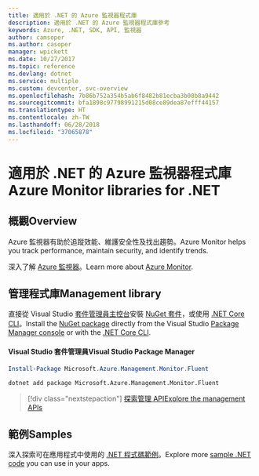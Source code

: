 ```yaml
---
title: 適用於 .NET 的 Azure 監視器程式庫
description: 適用於 .NET 的 Azure 監視器程式庫參考
keywords: Azure, .NET, SDK, API, 監視器
author: camsoper
ms.author: casoper
manager: wpickett
ms.date: 10/27/2017
ms.topic: reference
ms.devlang: dotnet
ms.service: multiple
ms.custom: devcenter, svc-overview
ms.openlocfilehash: 7b86b752a354b5ab6f8482b81ecba3b08b8a9442
ms.sourcegitcommit: bfa1898c97798991215d08ce89dea87efff44157
ms.translationtype: HT
ms.contentlocale: zh-TW
ms.lasthandoff: 06/28/2018
ms.locfileid: "37065878"
---
```

# <a name="azure-monitor-libraries-for-net"></a><span data-ttu-id="a2ee4-104">適用於 .NET 的 Azure 監視器程式庫</span><span class="sxs-lookup"><span data-stu-id="a2ee4-104">Azure Monitor libraries for .NET</span></span>

## <a name="overview"></a><span data-ttu-id="a2ee4-105">概觀</span><span class="sxs-lookup"><span data-stu-id="a2ee4-105">Overview</span></span>

<span data-ttu-id="a2ee4-106">Azure 監視器有助於追蹤效能、維護安全性及找出趨勢。</span><span class="sxs-lookup"><span data-stu-id="a2ee4-106">Azure Monitor helps you track performance, maintain security, and identify trends.</span></span>

<span data-ttu-id="a2ee4-107">深入了解 [Azure 監視器](/azure/monitoring-and-diagnostics/)。</span><span class="sxs-lookup"><span data-stu-id="a2ee4-107">Learn more about [Azure Monitor](/azure/monitoring-and-diagnostics/).</span></span>   

## <a name="management-library"></a><span data-ttu-id="a2ee4-108">管理程式庫</span><span class="sxs-lookup"><span data-stu-id="a2ee4-108">Management library</span></span>

<span data-ttu-id="a2ee4-109">直接從 Visual Studio [套件管理員主控台][PackageManager]安裝 [NuGet 套件](https://www.nuget.org/packages/Microsoft.Azure.Management.Monitor.Fluent)，或使用 [.NET Core CLI][DotNetCLI]。</span><span class="sxs-lookup"><span data-stu-id="a2ee4-109">Install the [NuGet package](https://www.nuget.org/packages/Microsoft.Azure.Management.Monitor.Fluent) directly from the Visual Studio [Package Manager console][PackageManager] or with the [.NET Core CLI][DotNetCLI].</span></span>

#### <a name="visual-studio-package-manager"></a><span data-ttu-id="a2ee4-110">Visual Studio 套件管理員</span><span class="sxs-lookup"><span data-stu-id="a2ee4-110">Visual Studio Package Manager</span></span>

```powershell
Install-Package Microsoft.Azure.Management.Monitor.Fluent
```

```bash
dotnet add package Microsoft.Azure.Management.Monitor.Fluent
```

> [!div class="nextstepaction"]
> [<span data-ttu-id="a2ee4-111">探索管理 API</span><span class="sxs-lookup"><span data-stu-id="a2ee4-111">Explore the management APIs</span></span>](/dotnet/api/overview/azure/monitor/management)

## <a name="samples"></a><span data-ttu-id="a2ee4-112">範例</span><span class="sxs-lookup"><span data-stu-id="a2ee4-112">Samples</span></span>

<span data-ttu-id="a2ee4-113">深入探索可在應用程式中使用的 [.NET 程式碼範例](https://azure.microsoft.com/resources/samples/?platform=dotnet)。</span><span class="sxs-lookup"><span data-stu-id="a2ee4-113">Explore more [sample .NET code](https://azure.microsoft.com/resources/samples/?platform=dotnet) you can use in your apps.</span></span>

[PackageManager]: https://docs.microsoft.com/nuget/tools/package-manager-console
[DotNetCLI]: https://docs.microsoft.com/dotnet/core/tools/dotnet-add-package